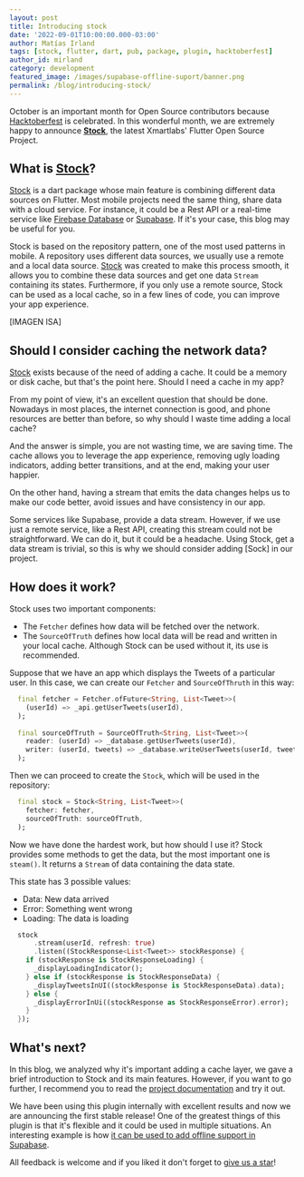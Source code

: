 ```yaml
---
layout: post
title: Introducing stock
date: '2022-09-01T10:00:00.000-03:00'
author: Matías Irland
tags: [stock, flutter, dart, pub, package, plugin, hacktoberfest]
author_id: mirland
category: development
featured_image: /images/supabase-offline-suport/banner.png
permalink: /blog/introducing-stock/
---
```



October is an important month for Open Source contributors because [Hacktoberfest] is celebrated.
In this wonderful month, we are extremely happy to announce [**Stock**][stock], the latest Xmartlabs' Flutter Open Source Project.

## What is [Stock]? 

[Stock] is a dart package whose main feature is combining different data sources on Flutter.
Most mobile projects need the same thing, share data with a cloud service. 
For instance, it could be a Rest API or a real-time service like [Firebase Database][firebase_rtd] or [Supabase].
If it's your case, this blog may be useful for you.

Stock is based on the repository pattern, one of the most used patterns in mobile.
A repository uses different data sources, we usually use a remote and a local data source.
[Stock] was created to make this process smooth, it allows you to combine these data sources and get one data `Stream` containing its states.
Furthermore, if you only use a remote source, Stock can be used as a local cache, so in a few lines of code, you can improve your app experience.

[IMAGEN ISA]

## Should I consider caching the network data? 

[Stock] exists because of the need of adding a cache. It could be a memory or disk cache, but that's the point here.
Should I need a cache in my app?

From my point of view, it's an excellent question that should be done.
Nowadays in most places, the internet connection is good, and phone resources are better than before, so why should I waste time adding a local cache?

And the answer is simple, you are not wasting time, we are saving time.
The cache allows you to leverage the app experience, removing ugly loading indicators, adding better transitions, and at the end, making your user happier.

On the other hand, having a stream that emits the data changes helps us to make our code better, avoid issues and have consistency in our app.

Some services like Supabase, provide a data stream.
However, if we use just a remote service, like a Rest API, creating this stream could not be straightforward.
We can do it, but it could be a headache.
Using Stock, get a data stream is trivial, so this is why we should consider adding [Sock] in our project.


## How does it work?

Stock uses two important components:
- The `Fetcher` defines how data will be fetched over the network.
- The `SourceOfTruth` defines how local data will be read and written in your local cache. Although Stock can be used without it, its use is recommended.

Suppose that we have an app which displays the Tweets of a particular user.
In this case, we can create our `Fetcher` and `SourceOfThruth` in this way:

```dart
  final fetcher = Fetcher.ofFuture<String, List<Tweet>>(
    (userId) => _api.getUserTweets(userId),
  );
  
  final sourceOfTruth = SourceOfTruth<String, List<Tweet>>(
    reader: (userId) => _database.getUserTweets(userId),
    writer: (userId, tweets) => _database.writeUserTweets(userId, tweets),
  );

```

Then we can proceed to create the `Stock`, which will be used in the repository:

```dart
  final stock = Stock<String, List<Tweet>>(
    fetcher: fetcher,
    sourceOfTruth: sourceOfTruth,
  );
```

Now we have done the hardest work, but how should I use it?
Stock provides some methods to get the data, but the most important one is `steam()`. 
It returns a `Stream` of data containing the data state. 

This state has 3 possible values:
- Data: New data arrived 
- Error: Something went wrong
- Loading: The data is loading

```dart
  stock
      .stream(userId, refresh: true)
      .listen((StockResponse<List<Tweet>> stockResponse) {
    if (stockResponse is StockResponseLoading) {
      _displayLoadingIndicator();
    } else if (stockResponse is StockResponseData) {
      _displayTweetsInUI((stockResponse is StockResponseData).data);
    } else {
      _displayErrorInUi((stockResponse as StockResponseError).error);
    }
  });
```

## What's next?

In this blog, we analyzed why it's important adding a cache layer, we gave a brief introduction to Stock and its main features.
However, if you want to go further, I recommend you to read the [project documentation][stock] and try it out.

We have been using this plugin internally with excellent results and now we are announcing the first stable release!
One of the greatest things of this plugin is that it's flexible and it could be used in multiple situations.
An interesting example is how [it can be used to add offline support in Supabase][suppabase_blog].

All feedback is welcome and if you liked it don't forget to [give us a star][stock_gh]!


[Hacktoberfest]: https://hacktoberfest.com/
[stock]: https://pub.dev/packages/stock
[stock_gh]: https://github.com/xmartlabs/stock
[firebase_rtd]: https://firebase.google.com/docs/database
[supabase]: https://supabase.com/
[suppabase_blog]: https://lxmartlabs.com/blog/get-flutter-offline-support-in-supabase/
